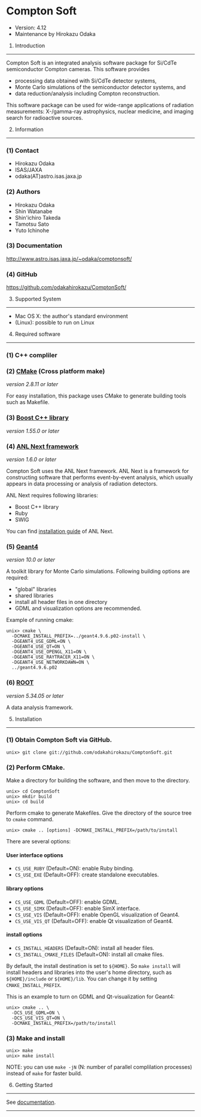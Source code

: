 Compton Soft
================================================================

- Version: 4.12
- Maintenance by Hirokazu Odaka


 1. Introduction
----------------------------------------------------------------

Compton Soft is an integrated analysis software package for Si/CdTe
semiconductor Compton cameras. This software provides

- processing data obtained with Si/CdTe detector systems,
- Monte Carlo simulations of the semiconductor detector systems, and
- data reduction/analysis including Compton reconstruction.

This software package can be used for wide-range applications of radiation
measurements: X-/gamma-ray astrophysics, nuclear medicine, and imaging search
for radioactive sources.


 2. Information
----------------------------------------------------------------

### (1) Contact

- Hirokazu Odaka 
- ISAS/JAXA
- odaka(AT)astro.isas.jaxa.jp

### (2) Authors

- Hirokazu Odaka
- Shin Watanabe
- Shin'ichiro Takeda
- Tamotsu Sato
- Yuto Ichinohe

### (3) Documentation

<http://www.astro.isas.jaxa.jp/~odaka/comptonsoft/>

### (4) GitHub

<https://github.com/odakahirokazu/ComptonSoft/>


 3. Supported System
----------------------------------------------------------------

- Mac OS X: the author's standard environment
- (Linux): possible to run on Linux


 4. Required software
----------------------------------------------------------------

### (1) C++ compliler

### (2) [CMake](http://www.cmake.org/) (Cross platform make)
*version 2.8.11 or later*

For easy installation, this package uses CMake to generate building tools such
as Makefile.

### (3) [Boost C++ library](http://www.boost.org/)
*version 1.55.0 or later*

### (4) [ANL Next framework](http://www.astro.isas.jaxa.jp/~odaka/anlnext/)
*version 1.6.0 or later*

Compton Soft uses the ANL Next framework. ANL Next is a framework for
constructing software that performs event-by-event analysis, which usually
appears in data processing or analysis of radiation detectors.

ANL Next requires following libraries:

- Boost C++ library
- Ruby
- SWIG

You can find
[installation guide](https://github.com/odakahirokazu/ANLNext#readme)
of ANL Next.

### (5) [Geant4](http://geant4.cern.ch/)
*version 10.0 or later*

A toolkit library for Monte Carlo simulations.
Following building options are required:

- "global" libraries
- shared libraries
- install all header files in one directory
- GDML and visualization options are recommended.

Example of running cmake:

    unix> cmake \
      -DCMAKE_INSTALL_PREFIX=../geant4.9.6.p02-install \
      -DGEANT4_USE_GDML=ON \
      -DGEANT4_USE_QT=ON \
      -DGEANT4_USE_OPENGL_X11=ON \
      -DGEANT4_USE_RAYTRACER_X11=ON \
      -DGEANT4_USE_NETWORKDAWN=ON \
      ../geant4.9.6.p02

### (6) [ROOT](http://root.cern.ch/)
*version 5.34.05 or later*

A data analysis framework.


 5. Installation
----------------------------------------------------------------

### (1) Obtain Compton Soft via GitHub.

    unix> git clone git://github.com/odakahirokazu/ComptonSoft.git

### (2) Perform CMake.

Make a directory for building the software, and then move to the directory.

    unix> cd ComptonSoft
    unix> mkdir build
    unix> cd build

Perform cmake to generate Makefiles. Give the directory of the source tree to
`cmake` command.

    unix> cmake .. [options] -DCMAKE_INSTALL_PREFIX=/path/to/install

There are several options:

#### User interface options
- `CS_USE_RUBY`    (Default=ON):  enable Ruby binding.
- `CS_USE_EXE`     (Default=OFF): create standalone executables.

#### library options
- `CS_USE_GDML`    (Default=OFF): enable GDML.
- `CS_USE_SIMX`    (Default=OFF): enable SimX interface.
- `CS_USE_VIS`     (Default=OFF): enable OpenGL visualization of Geant4.
- `CS_USE_VIS_QT` (Default=OFF): enable Qt visualization of Geant4.

#### install options
- `CS_INSTALL_HEADERS` (Default=ON): install all header files.
- `CS_INSTALL_CMAKE_FILES` (Default=ON): install all cmake files.

By default, the install destination is set to `${HOME}`. So `make install` will
install headers and libraries into the user's home directory, such as
`${HOME}/include` or `${HOME}/lib`. You can change it by setting
`CMAKE_INSTALL_PREFIX`.

This is an example to turn on GDML and Qt-visualization for Geant4:

    unix> cmake .. \
      -DCS_USE_GDML=ON \
      -DCS_USE_VIS_QT=ON \
      -DCMAKE_INSTALL_PREFIX=/path/to/install

### (3) Make and install

    unix> make
    unix> make install

NOTE: you can use `make -jN` (N: number of parallel complilation processes)
instead of `make` for faster build.

 6. Getting Started
----------------------------------------------------------------

See [documentation](http://www.astro.isas.jaxa.jp/~odaka/comptonsoft/).

****************************************************************
